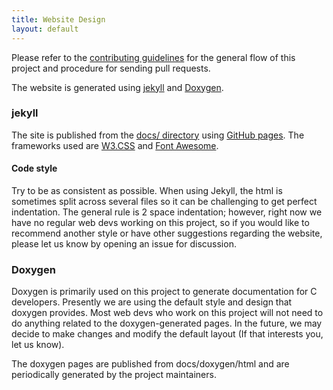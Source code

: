 ```yaml
---
title: Website Design
layout: default
---
```


Please refer to the <a
href="/doxygen/html/md_CONTRIBUTING.html">contributing guidelines</a> for
the general flow of this project and procedure for sending pull
requests.</p>

The website is generated using <a
href="https://jekyllrb.com/">jekyll</a> and <a
href="http://www.doxygen.nl/">Doxygen</a>.

<h3>jekyll</h3>
<p>
  The site is published from the <a
  href="https://github.com/theimpossibleastronaut/rmw/tree/master/docs">docs/
  directory</a> using <a href="https://pages.github.com/">GitHub
  pages</a>. The frameworks used are <a
  href="https://www.w3schools.com/w3css/default.asp">W3.CSS</a> and <a
  href="https://fontawesome.com/">Font Awesome</a>.
</p>

<h4>Code style</h4>
<p>
  Try to be as consistent as possible. When using Jekyll, the html is
  sometimes split across several files so it can be challenging to get
  perfect indentation. The general rule is 2 space indentation;
  however, right now we have no regular web devs working on this
  project, so if you would like to recommend another style or have
  other suggestions regarding the website, please let us know by
  opening an issue for discussion.

<h3>Doxygen</h3>
<p>
  Doxygen is primarily used on this project to generate documentation
  for C developers. Presently we are using the default style and design
  that doxygen provides. Most web devs who work on this project will
  not need to do anything related to the doxygen-generated pages. In
  the future, we may decide to make changes and modify the default
  layout (If that interests you, let us know).
</p>

<p>
  The doxygen pages are published from docs/doxygen/html and are
  periodically generated by the project maintainers.
</p>

